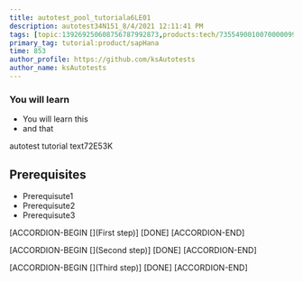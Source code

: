 ```yaml
---
title: autotest_pool_tutoriala6LE01
description: autotest34N151_8/4/2021 12:11:41 PM
tags: [topic:139269250608756787992873,products:tech/73554900100700000996,tutorial:experience/advanced]
primary_tag: tutorial:product/sapHana
time: 853
author_profile: https://github.com/ksAutotests
author_name: ksAutotests
---
```

### You will learn
- You will learn this
- and that

autotest tutorial text72E53K

## Prerequisites
- Prerequisute1
- Prerequisute2
- Prerequisute3

[ACCORDION-BEGIN [](First step)]
[DONE]
[ACCORDION-END]

[ACCORDION-BEGIN [](Second step)]
[DONE]
[ACCORDION-END]

[ACCORDION-BEGIN [](Third step)]
[DONE]
[ACCORDION-END]

